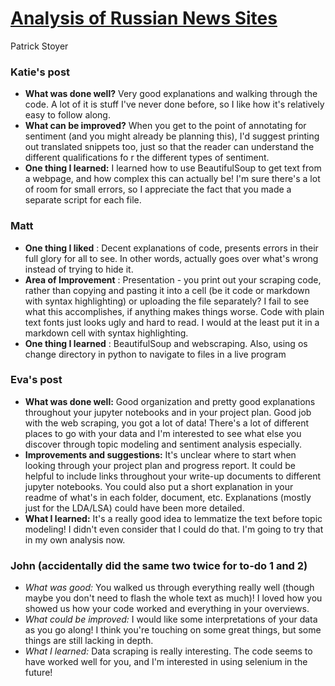 # [Analysis of Russian News Sites](https://github.com/Data-Science-for-Linguists-2019/Sentiment-Analysis-of-Russian-Language-News)
Patrick Stoyer

### Katie's post

- **What was done well?** Very good explanations and walking through the code. A lot of it is stuff I've never done before, so I like how it's relatively easy to follow along.
- **What can be improved?** When you get to the point of annotating for sentiment (and you might already be planning this), I'd suggest printing out translated snippets too, just so that the reader can understand the different qualifications fo r the different types of sentiment.
- **One thing I learned:** I learned how to use BeautifulSoup to get text from a webpage, and how complex this can actually be! I'm sure there's a lot of room for small errors, so I appreciate the fact that you made a separate script for each file.

### Matt
* __One thing I liked__ : Decent explanations of code, presents errors in their full glory for all to see. In other words, actually goes over what's wrong instead of trying to hide it.
* __Area of Improvement__ : Presentation - you print out your scraping code, rather than copying and pasting it into a cell (be it code or markdown with syntax highlighting) or uploading the file separately? I fail to see what this accomplishes, if anything makes things worse. Code with plain text fonts just looks ugly and hard to read. I would at the least put it in a markdown cell with syntax highlighting.
* __One thing I learned__ : BeautifulSoup and webscraping. Also, using os change directory in python to navigate to files in a live program

### Eva's post
- __What was done well:__ Good organization and pretty good explanations throughout your jupyter notebooks and in your project plan. Good job with the web scraping, you got a lot of data! There's a lot of different places to go with your data and I'm interested to see what else you discover through topic modeling and sentiment analysis especially.
- __Improvements and suggestions:__ It's unclear where to start when looking through your project plan and progress report. It could be helpful to include links throughout your write-up documents to  different jupyter notebooks. You could also put a short explanation in your readme of what's in each folder, document, etc. Explanations (mostly just for the LDA/LSA) could have been more detailed.
- __What I learned:__ It's a really good idea to lemmatize the text before topic modeling! I didn't even consider that I could do that. I'm going to try that in my own analysis now.

### John (accidentally did the same two twice for to-do 1 and 2)
- *What was good:* You walked us through everything really well (though 
maybe you don't need to flash the whole text as much)! I loved 
how you showed us how your code worked and everything in your overviews.
- *What could be improved:* I would like some interpretations of your 
data as you go along! I think you're touching on some great things, but 
some things are still lacking in depth.
- *What I learned:* Data scraping is really interesting. The code seems 
to have worked well for you, and I'm interested in using selenium in the 
future!

